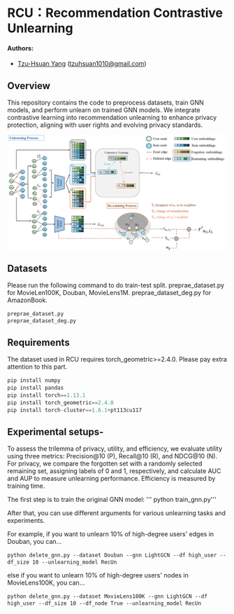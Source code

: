 # RCU：Recommendation Contrastive Unlearning

#### Authors: 
- [Tzu-Hsuan Yang]() (tzuhsuan1010@gmail.com)

## Overview 
This repository contains the code to preprocess datasets, train GNN models, and perform unlearn on trained GNN models. We integrate contrastive learning into recommendation unlearning to enhance privacy protection, aligning with user rights and evolving privacy standards.
<p align="center">
    <img src="overall_framework.png" width="1000" align="center">
</p>

## Datasets
Please run the following command to do train-test split. 
preprae_dataset.py for MovieLen100K, Douban, MovieLens1M. 
preprae_dataset_deg.py for AmazonBook. 
```
preprae_dataset.py
preprae_dataset_deg.py
```
## Requirements
The dataset used in RCU requires torch_geometric>=2.4.0. Please pay extra attention to this part.
```python
pip install numpy 
pip install pandas
pip install torch==1.13.1
pip install torch_geometric==2.4.0
pip install torch-cluster==1.6.1+pt113cu117
```
## Experimental setups-
To assess the trilemma of privacy, utility, and efficiency, we evaluate utility using three metrics: Precision@10 (P), Recall@10 (R), and NDCG@10 (N). For privacy, we compare the forgotten set with a randomly selected remaining set, assigning labels of 0 and 1, respectively, and calculate AUC and AUP to measure unlearning performance. Efficiency is measured by training time.

The first step is to train the original GNN model:  ''' python train_gnn.py'''

After that, you can use different arguments for various unlearning tasks and experiments.

For example, if you want to unlearn 10% of high-degree users' edges in Douban, you can...
```
python delete_gnn.py --dataset Douban --gnn LightGCN --df high_user --df_size 10 --unlearning_model RecUn
```
else if you want to unlearn 10% of high-degree users' nodes in MovieLens100K, you can...
```
python delete_gnn.py --dataset MovieLens100K --gnn LightGCN --df high_user --df_size 10 --df_node True --unlearning_model RecUn
```
